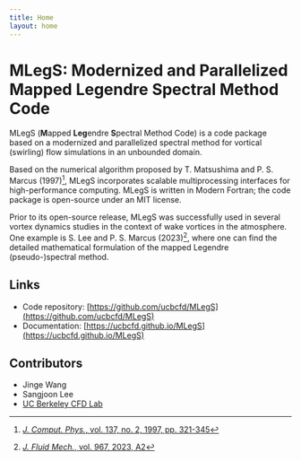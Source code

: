 ```yaml
---
title: Home
layout: home
---
```


# **MLegS**: Modernized and Parallelized **M**apped **Leg**endre **S**pectral Method Code
MLegS (**M**apped **Leg**endre **S**pectral Method Code) is a code package based on a modernized and parallelized spectral method for vortical (swirling) flow simulations in an unbounded domain.

Based on the numerical algorithm proposed by T. Matsushima and P. S. Marcus (1997)[^1], MLegS incorporates scalable multiprocessing interfaces for high-performance computing. MLegS is written in Modern Fortran; the code package is open-source under an MIT license.

Prior to its open-source release, MLegS was successfully used in several vortex dynamics studies in the context of wake vortices in the atmosphere. One example is S. Lee and P. S. Marcus (2023)[^2], where one can find the detailed mathematical formulation of the mapped Legendre (pseudo-)spectral method.

## Links
- Code repository: [https://github.com/ucbcfd/MLegS](https://github.com/ucbcfd/MLegS)
- Documentation: [https://ucbcfd.github.io/MLegS](https://ucbcfd.github.io/MLegS)


## Contributors
- Jinge Wang
- Sangjoon Lee
- [UC Berkeley CFD Lab](https://cfd.me.berkeley.edu)

[^1]: [*J. Comput. Phys.*, vol. 137, no. 2, 1997, pp. 321-345](https://doi.org/10.1006/jcph.1997.5804)
[^2]: [*J. Fluid Mech.*, vol. 967, 2023, A2](https://doi.org/10.1017/jfm.2023.455)